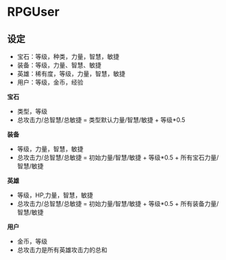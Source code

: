 # RPGUser
## 设定
* 宝石：等级，种类，力量，智慧，敏捷  
* 装备：等级，力量、智慧、敏捷  
* 英雄：稀有度，等级，力量，智慧，敏捷  
* 用户：等级，金币，经验  


__宝石__
* 类型，等级
* 总攻击力/总智慧/总敏捷 = 类型默认力量/智慧/敏捷 + 等级*0.5

__装备__
* 等级，力量，智慧，敏捷  
* 总攻击力/总智慧/总敏捷 = 初始力量/智慧/敏捷 + 等级*0.5 + 所有宝石力量/智慧/敏捷

__英雄__
* 等级，HP,力量，智慧，敏捷  
* 总攻击力/总智慧/总敏捷 = 初始力量/智慧/敏捷 + 等级*0.5 + 所有装备力量/智慧/敏捷


__用户__
* 金币，等级
* 总攻击力是所有英雄攻击力的总和

